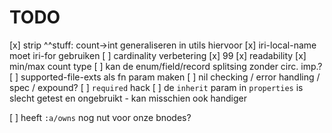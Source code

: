 # TODO
[x] strip ^^stuff: count->int generaliseren in utils hiervoor
[x] iri-local-name moet iri-for gebruiken
[ ] cardinality verbetering
    [x] 99
    [x] readability
    [x] min/max count type
[ ] kan de enum/field/record splitsing zonder circ. imp.?
[ ] supported-file-exts als fn param maken
[ ] nil checking / error handling / spec / expound?
[ ] `required` hack
[ ] de `inherit` param in `properties` is slecht getest en ongebruikt
    - kan misschien ook handiger




[ ] heeft `:a/owns` nog nut voor onze bnodes?